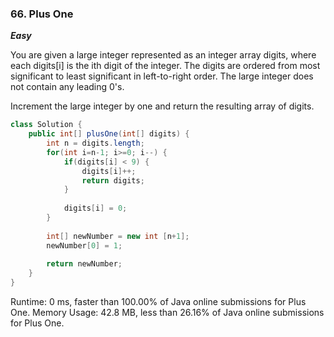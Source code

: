 ### 66. Plus One

***Easy***

You are given a large integer represented as an integer array digits, where each digits[i] is the ith digit of the integer. 
The digits are ordered from most significant to least significant in left-to-right order. The large integer does not contain any leading 0's.

Increment the large integer by one and return the resulting array of digits.

```Java
class Solution {
    public int[] plusOne(int[] digits) {
        int n = digits.length;
        for(int i=n-1; i>=0; i--) {
            if(digits[i] < 9) {
                digits[i]++;
                return digits;
            }
        
            digits[i] = 0;
        }
    
        int[] newNumber = new int [n+1];
        newNumber[0] = 1;
    
        return newNumber;
    }
}
```
Runtime: 0 ms, faster than 100.00% of Java online submissions for Plus One.
Memory Usage: 42.8 MB, less than 26.16% of Java online submissions for Plus One.
